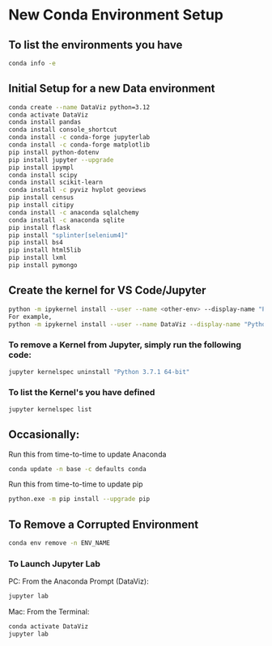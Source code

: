 # New Conda Environment Setup

## To list the environments you have

``` Bash
conda info -e
```

## Initial Setup for a new Data environment

``` Bash
conda create --name DataViz python=3.12
conda activate DataViz
conda install pandas
conda install console_shortcut
conda install -c conda-forge jupyterlab
conda install -c conda-forge matplotlib
pip install python-dotenv
pip install jupyter --upgrade
pip install ipympl
conda install scipy
conda install scikit-learn
conda install -c pyviz hvplot geoviews
pip install census
pip install citipy
conda install -c anaconda sqlalchemy
conda install -c anaconda sqlite
pip install flask
pip install "splinter[selenium4]"
pip install bs4
pip install html5lib
pip install lxml
pip install pymongo
```

## Create the kernel for VS Code/Jupyter

``` Bash
python -m ipykernel install --user --name <other-env> --display-name "Python <ver.> (<other-env>)"
For example,
python -m ipykernel install --user --name DataViz --display-name "Python 3.12 (DataViz)"
```
### To remove a Kernel from Jupyter, simply run the following code:

``` Bash
jupyter kernelspec uninstall "Python 3.7.1 64-bit"
```

### To list the Kernel's you have defined

``` Bash
jupyter kernelspec list
```

## Occasionally:

Run this from time-to-time to update Anaconda

``` Bash
conda update -n base -c defaults conda
```

Run this from time-to-time to update pip

``` Bash
python.exe -m pip install --upgrade pip
```

## To Remove a Corrupted Environment

``` Bash
conda env remove -n ENV_NAME
```

### To Launch Jupyter Lab

PC:  From the Anaconda Prompt (DataViz):

``` Bash
jupyter lab
```

Mac:  From the Terminal:

``` Bash
conda activate DataViz
jupyter lab
```
